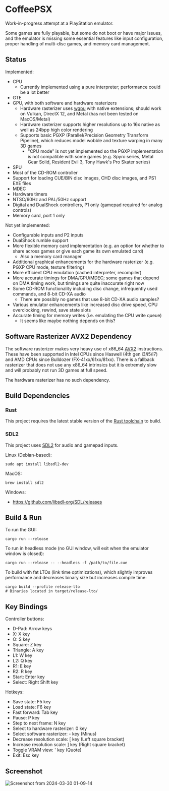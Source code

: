 # CoffeePSX

Work-in-progress attempt at a PlayStation emulator.

Some games are fully playable, but some do not boot or have major issues, and the emulator is missing some essential features like input configuration, proper handling of multi-disc games, and memory card management.

## Status

Implemented:
* CPU
  * Currently implemented using a pure interpreter; performance could be a lot better
* GTE
* GPU, with both software and hardware rasterizers
  * Hardware rasterizer uses [wgpu](https://wgpu.rs/) with native extensions; should work on Vulkan, DirectX 12, and Metal (has not been tested on MacOS/Metal)
  * Hardware rasterizer supports higher resolutions up to 16x native as well as 24bpp high color rendering
  * Supports basic PGXP (Parallel/Precision Geometry Transform Pipeline), which reduces model wobble and texture warping in many 3D games
    * "CPU mode" is not yet implemented so the PGXP implementation is not compatible with some games (e.g. Spyro series, Metal Gear Solid, Resident Evil 3, Tony Hawk's Pro Skater series)
* SPU
* Most of the CD-ROM controller
* Support for loading CUE/BIN disc images, CHD disc images, and PS1 EXE files
* MDEC
* Hardware timers
* NTSC/60Hz and PAL/50Hz support
* Digital and DualShock controllers, P1 only (gamepad required for analog controls)
* Memory card, port 1 only

Not yet implemented:
* Configurable inputs and P2 inputs
* DualShock rumble support
* More flexible memory card implementation (e.g. an option for whether to share across games or give each game its own emulated card)
  * Also a memory card manager
* Additional graphical enhancements for the hardware rasterizer (e.g. PGXP CPU mode, texture filtering)
* More efficient CPU emulation (cached interpreter, recompiler)
* More accurate timings for DMA/GPU/MDEC; some games that depend on DMA timing work, but timings are quite inaccurate right now
* Some CD-ROM functionality including disc change, infrequently used commands, and 8-bit CD-XA audio
  * There are possibly no games that use 8-bit CD-XA audio samples?
* Various emulator enhancements like increased disc drive speed, CPU overclocking, rewind, save state slots
* Accurate timing for memory writes (i.e. emulating the CPU write queue)
  * It seems like maybe nothing depends on this?

## Software Rasterizer AVX2 Dependency

The software rasterizer makes very heavy use of x86_64 [AVX2](https://en.wikipedia.org/wiki/Advanced_Vector_Extensions#Advanced_Vector_Extensions_2) instructions. These have been supported in Intel CPUs since Haswell (4th gen i3/i5/i7) and AMD CPUs since Bulldozer (FX-41xx/61xx/81xx). There is a fallback rasterizer that does not use any x86_64 intrinsics but it is extremely slow and will probably not run 3D games at full speed.

The hardware rasterizer has no such dependency.

## Build Dependencies

### Rust

This project requires the latest stable version of the [Rust toolchain](https://doc.rust-lang.org/book/ch01-01-installation.html) to build.

### SDL2

This project uses [SDL2](https://www.libsdl.org/) for audio and gamepad inputs.

Linux (Debian-based):
```shell
sudo apt install libsdl2-dev
```

MacOS:
```shell
brew install sdl2
```

Windows:
* https://github.com/libsdl-org/SDL/releases

## Build & Run

To run the GUI:
```shell
cargo run --release
```

To run in headless mode (no GUI window, will exit when the emulator window is closed):
```shell
cargo run --release -- --headless -f /path/to/file.cue
```

To build with fat LTOs (link time optimizations), which slightly improves performance and decreases binary size but increases compile time:
```shell
cargo build --profile release-lto
# Binaries located in target/release-lto/
```

## Key Bindings

Controller buttons:
* D-Pad: Arrow keys
* X: X key
* O: S key
* Square: Z key
* Triangle: A key
* L1: W key
* L2: Q key
* R1: E key
* R2: R key
* Start: Enter key
* Select: Right Shift key

Hotkeys:
* Save state: F5 key
* Load state: F6 key
* Fast forward: Tab key
* Pause: P key
* Step to next frame: N key
* Select to hardware rasterizer: 0 key
* Select software rasterizer: - key (Minus)
* Decrease resolution scale: [ key (Left square bracket)
* Increase resolution scale: ] key (Right square bracket)
* Toggle VRAM view: ' key (Quote)
* Exit: Esc key

## Screenshot

![Screenshot from 2024-03-30 01-09-14](https://github.com/jsgroth/ps1-emu/assets/1137683/99c35745-31b0-4a1b-8733-321bc8a4a372)
